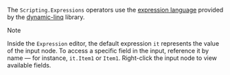 The `Scripting.Expressions` operators use the [expression language](https://dynamic-linq.net/expression-language) provided by the [dynamic-linq](https://dynamic-linq.net/) library.

> [!Note]
> Inside the `Expression` editor, the default expression `it` represents the value of the input node. To access a specific field in the input, reference it by name — for instance, `it.Item1` or `Item1`. Right-click the input node to view available fields.